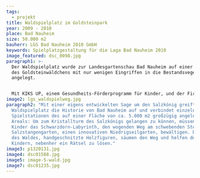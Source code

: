 ```yaml
---
tags:
  - projekt
title: Waldspielplatz im Goldsteinpark
year: 2009 - 2010
place: Bad Nauheim
size: 50.000 m2
bauherr: LGS Bad Nauheim 2010 GmbH
keywords: Spielplatzgestaltung für die Laga Bad Nauheim 2010
image_featured: dsc_0098.jpg
paragraph1: >-
  Der Waldspielplatz wurde zur Landesgartenschau Bad Nauheim auf einer Lichtung
  des Goldsteinwäldchens mit nur wenigen Eingriffen in die Bestandsvegetation
  angelegt. 


  Mit KIKS UP, einem Gesundheits-Förderprogramm für Kinder, und der Firma Zimmer.Obst wurde ein bewegungsförderndes Spielangebot zum Experimentieren und Entdecken entwickelt das die psychosoziale Kompetenz der Kinder fördert.
image2: lgs_waldspielweg.jpg
paragraph2: "Mit einer eigens entwickelten Sage um den Salzkönig greift der
  Waldspielplatz die Historie von Bad Nauheim auf und verbindet einzelne
  Spielstationen des auf einer Fläche von ca. 5.000 m2 großzügig angelegten
  Areals: Um zum Kristallturm des Salzkönigs gelangen zu können, müssen die
  Kinder das Schwarzdorn-Labyrinth, den wogenden Weg am schwebenden Steg und den
  Salzstangengarten, einen innovativen Niedrigseilgarten, bewältigen. Die Hüter
  des Waldes, handgeschnitzte Holzfiguren, säumen den Weg und helfen den
  Kindern, nebenher ein Rätsel zu lösen."
image3: p1320131.jpg
image4: dsc01588.jpg
image5: image-5-wald.jpg
image7: dsc01235.jpg
---
```

